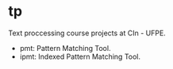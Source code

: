 # tp
Text proccessing course projects at CIn - UFPE.

- pmt: Pattern Matching Tool.
- ipmt: Indexed Pattern Matching Tool.
